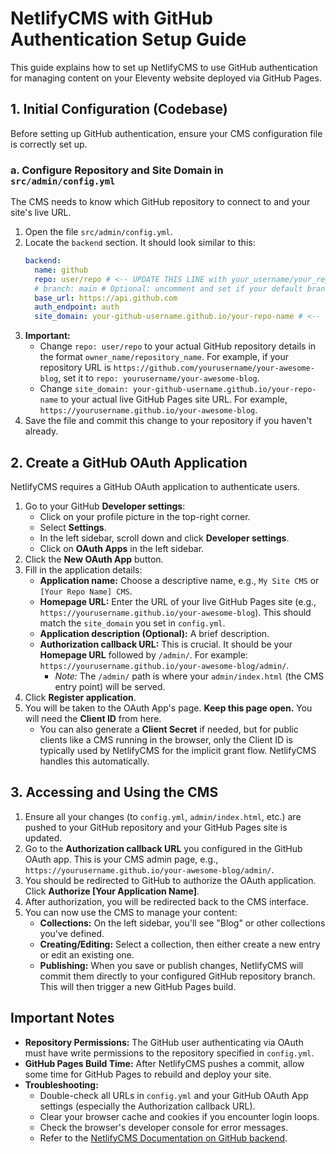 # NetlifyCMS with GitHub Authentication Setup Guide

This guide explains how to set up NetlifyCMS to use GitHub authentication for managing content on your Eleventy website deployed via GitHub Pages.

## 1. Initial Configuration (Codebase)

Before setting up GitHub authentication, ensure your CMS configuration file is correctly set up.

### a. Configure Repository and Site Domain in `src/admin/config.yml`

The CMS needs to know which GitHub repository to connect to and your site's live URL.

1.  Open the file `src/admin/config.yml`.
2.  Locate the `backend` section. It should look similar to this:
    ```yaml
    backend:
      name: github
      repo: user/repo # <-- UPDATE THIS LINE with your_username/your_reponame
      # branch: main # Optional: uncomment and set if your default branch isn't 'main' or 'master'
      base_url: https://api.github.com
      auth_endpoint: auth
      site_domain: your-github-username.github.io/your-repo-name # <-- UPDATE THIS LINE
    ```
3.  **Important:**
    *   Change `repo: user/repo` to your actual GitHub repository details in the format `owner_name/repository_name`. For example, if your repository URL is `https://github.com/yourusername/your-awesome-blog`, set it to `repo: yourusername/your-awesome-blog`.
    *   Change `site_domain: your-github-username.github.io/your-repo-name` to your actual live GitHub Pages site URL. For example, `https://yourusername.github.io/your-awesome-blog`.
4.  Save the file and commit this change to your repository if you haven't already.

## 2. Create a GitHub OAuth Application

NetlifyCMS requires a GitHub OAuth application to authenticate users.

1.  Go to your GitHub **Developer settings**:
    *   Click on your profile picture in the top-right corner.
    *   Select **Settings**.
    *   In the left sidebar, scroll down and click **Developer settings**.
    *   Click on **OAuth Apps** in the left sidebar.
2.  Click the **New OAuth App** button.
3.  Fill in the application details:
    *   **Application name:** Choose a descriptive name, e.g., `My Site CMS` or `[Your Repo Name] CMS`.
    *   **Homepage URL:** Enter the URL of your live GitHub Pages site (e.g., `https://yourusername.github.io/your-awesome-blog`). This should match the `site_domain` you set in `config.yml`.
    *   **Application description (Optional):** A brief description.
    *   **Authorization callback URL:** This is crucial. It should be your **Homepage URL** followed by `/admin/`. For example: `https://yourusername.github.io/your-awesome-blog/admin/`.
        *   *Note:* The `/admin/` path is where your `admin/index.html` (the CMS entry point) will be served.
4.  Click **Register application**.
5.  You will be taken to the OAuth App's page. **Keep this page open.** You will need the **Client ID** from here.
    *   You can also generate a **Client Secret** if needed, but for public clients like a CMS running in the browser, only the Client ID is typically used by NetlifyCMS for the implicit grant flow. NetlifyCMS handles this automatically.

## 3. Accessing and Using the CMS

1.  Ensure all your changes (to `config.yml`, `admin/index.html`, etc.) are pushed to your GitHub repository and your GitHub Pages site is updated.
2.  Go to the **Authorization callback URL** you configured in the GitHub OAuth app. This is your CMS admin page, e.g., `https://yourusername.github.io/your-awesome-blog/admin/`.
3.  You should be redirected to GitHub to authorize the OAuth application. Click **Authorize [Your Application Name]**.
4.  After authorization, you will be redirected back to the CMS interface.
5.  You can now use the CMS to manage your content:
    *   **Collections:** On the left sidebar, you'll see "Blog" or other collections you've defined.
    *   **Creating/Editing:** Select a collection, then either create a new entry or edit an existing one.
    *   **Publishing:** When you save or publish changes, NetlifyCMS will commit them directly to your configured GitHub repository branch. This will then trigger a new GitHub Pages build.

## Important Notes

*   **Repository Permissions:** The GitHub user authenticating via OAuth must have write permissions to the repository specified in `config.yml`.
*   **GitHub Pages Build Time:** After NetlifyCMS pushes a commit, allow some time for GitHub Pages to rebuild and deploy your site.
*   **Troubleshooting:**
    *   Double-check all URLs in `config.yml` and your GitHub OAuth App settings (especially the Authorization callback URL).
    *   Clear your browser cache and cookies if you encounter login loops.
    *   Check the browser's developer console for error messages.
    *   Refer to the [NetlifyCMS Documentation on GitHub backend](https://www.netlifycms.org/docs/github-backend/).
